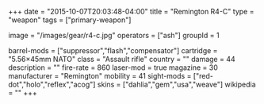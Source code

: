 +++
date = "2015-10-07T20:03:48-04:00"
title = "Remington R4-C"
type = "weapon"
tags = ["primary-weapon"]

image = "/images/gear/r4-c.jpg"
operators = ["ash"]
groupId = 1

barrel-mods = ["suppressor","flash","compensator"]
cartridge = "5.56×45mm NATO"
class = "Assault rifle"
country = ""
damage = 44
description = ""
fire-rate = 860
laser-mod = true
magazine = 30
manufacturer = "Remington"
mobility = 41
sight-mods = ["red-dot","holo","reflex","acog"]
skins = ["dahlia","gem","usa","weave"]
wikipedia = ""
+++

